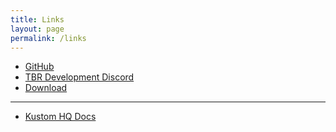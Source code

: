 ```yaml
---
title: Links
layout: page
permalink: /links
---
```


 * [GitHub][URL_1]
 * [TBR Development Discord][URL_1]
 * [Download][URL_3]

---

 * [Kustom HQ Docs][URL_4]



[URL_1]: https://github.com/TBR-Development
[URL_2]: https;//dsc.gg/tbr-development
[URL_3]: https://github.com/TBR-Development/Kustom-Imports/archive/refs/heads/main.zip

[URL_4]: https://docs.kustom.rocks/
